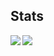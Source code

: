 ## Stats

<a href="https://github-readme-stats.vercel.app/api?username=thezanke&theme=tokyonight&show_icons=true&count_private=true">
  <img align="left" src="https://github-readme-stats.vercel.app/api?username=thezanke&theme=tokyonight&show_icons=true&count_private=true" />
</a>

<a href="https://github-readme-stats.vercel.app/api/top-langs/?username=thezanke&theme=tokyonight&exclude_repo=flux2">
  <img align="left" src="https://github-readme-stats.vercel.app/api/top-langs/?username=thezanke&theme=tokyonight&exclude_repo=flux2" />
</a>
